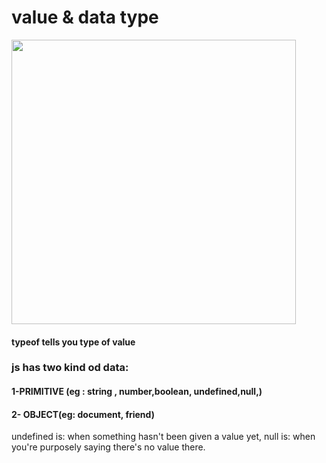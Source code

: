 # value & data type

<img src="https://github.com/TamaraNoierat/Mastering-JavaScript-in-20-Days/assets/130704887/138c49b1-7cb2-4028-bff1-240948b25213" width="455">

#### typeof tells you type of value



### js has two kind od data: 
####  1-PRIMITIVE (eg : string , number,boolean, undefined,null,)    
#### 2- OBJECT(eg: document,  friend)

undefined is: when something hasn't been given a value yet, 
null is: when you're purposely saying there's no value there.





